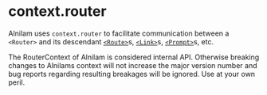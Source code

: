 # context.router

Alnilam uses `context.router` to facilitate communication between a `<Router>` and its descendant [`<Route>`](Route.md)s, [`<Link>`](../api/Link.md)s, [`<Prompt>`](Prompt.md)s, etc.

The RouterContext of Alnilam is considered internal API. Otherwise breaking changes to Alnilams context will not increase the major version number and
bug reports regarding resulting breakages will be ignored. Use at your own peril.

